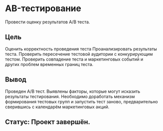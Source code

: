 # AB-тестирование
Провести оценку результатов А/В теста.

## Цель
Оценить корректность проведения теста
Проанализировать результаты теста.
Проверить пересечение тестовой аудитории с конкурирующим тестом.
Проверить совпадение теста и маркетинговых событий и других проблем временных границ теста.

## Вывод

Проведен А/В тест.
Выявлены факторы, которые могут исказить результаты тестирования. 
Необходимо доработать механизм формирования тестовых групп и запустить тест заново, предварительно сверившись с календарём маркетинговых акций.

## Статус: Проект завершён.


